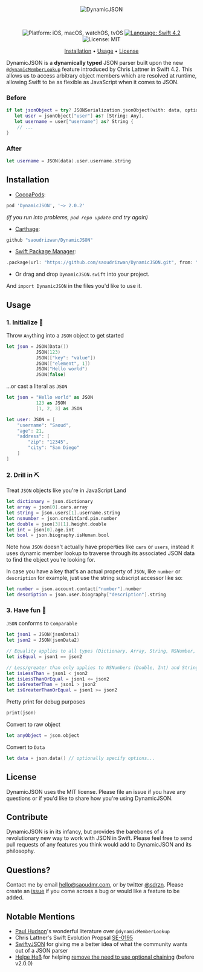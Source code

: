 <p align="center">
    <img src="https://user-images.githubusercontent.com/7799382/50582031-179fe380-0e14-11e9-9f16-bc8b8c69b41b.png" alt="DynamicJSON" />
</p>
<br>
<p align="center">
    <img src="https://user-images.githubusercontent.com/7799382/50578326-80279a00-0ded-11e9-8cfc-5cf45f70bbab.png" alt="Platform: iOS, macOS, watchOS, tvOS" />
    <a href="https://developer.apple.com/swift" target="_blank"><img src="https://user-images.githubusercontent.com/7799382/50578324-80279a00-0ded-11e9-9526-5e548f86e500.png" alt="Language: Swift 4.2" /></a>
    <img src="https://user-images.githubusercontent.com/7799382/50578325-80279a00-0ded-11e9-8a53-2c56bd762880.png" alt="License: MIT" />
</p>

<p align="center">
    <a href="#installation">Installation</a>
  • <a href="#usage">Usage</a>
  • <a href="#license">License</a>
</p>

DynamicJSON is a **dynamically typed** JSON parser built upon the new <a href="https://github.com/apple/swift-evolution/blob/master/proposals/0195-dynamic-member-lookup.md" target="_blank">`@dynamicMemberLookup`</a> feature introduced by Chris Lattner in Swift 4.2. This allows us to access arbitrary object members which are resolved at runtime, allowing Swift to be as flexible as JavaScript when it comes to JSON.

### Before

```swift
if let jsonObject = try? JSONSerialization.jsonObject(with: data, options: []) as? [String: Any],
   let user = jsonObject["user"] as? [String: Any],
   let username = user["username"] as? String {
	// ...
}
```

### After

```swift
let username = JSON(data).user.username.string
```

## Installation

-   <a href="https://guides.cocoapods.org/using/using-cocoapods.html" target="_blank">CocoaPods</a>:

```ruby
pod 'DynamicJSON', '~> 2.0.2'
```
*(if you run into problems, `pod repo update` and try again)*

-   <a href="https://github.com/Carthage/Carthage" target="_blank">Carthage</a>:

```ruby
github "saoudrizwan/DynamicJSON"
```

-   <a href="https://swift.org/package-manager/" target="_blank">Swift Package Manager</a>:

```swift
.package(url: "https://github.com/saoudrizwan/DynamicJSON.git", from: "2.0.0")
```

-   Or drag and drop `DynamicJSON.swift` into your project.

And `import DynamicJSON` in the files you'd like to use it.

## Usage

### 1. Initialize 🐣

Throw `Any`thing into a `JSON` object to get started

```swift
let json = JSON(Data())
           JSON(123)
           JSON(["key": "value"])
           JSON(["element", 1])
           JSON("Hello world")
           JSON(false)
```

...or cast a literal as `JSON`

```swift
let json = "Hello world" as JSON
           123 as JSON
           [1, 2, 3] as JSON

let user: JSON = [
	"username": "Saoud",
	"age": 21,
	"address": [
	    "zip": "12345",
	    "city": "San Diego"
	]
]
```

### 2. Drill in ⛏

Treat `JSON` objects like you're in JavaScript Land

```swift
let dictionary = json.dictionary
let array = json[0].cars.array
let string = json.users[1].username.string
let nsnumber = json.creditCard.pin.number
let double = json[3][1].height.double
let int = json[0].age.int
let bool = json.biography.isHuman.bool
```

Note how `JSON` doesn't actually have properties like `cars` or `users`, instead it uses dynamic member lookup to traverse through its associated JSON data to find the object you're looking for.

In case you have a key that's an actual property of `JSON`, like `number` or `description` for example, just use the string subscript accessor like so:
```swift
let number = json.account.contact["number"].number
let description = json.user.biography["description"].string
```

### 3. Have fun 🤪

`JSON` conforms to `Comparable`

```swift
let json1 = JSON(jsonData1)
let json2 = JSON(jsonData2)

// Equality applies to all types (Dictionary, Array, String, NSNumber, Bool, NSNull)
let isEqual = json1 == json2

// Less/greater than only applies to NSNumbers (Double, Int) and Strings
let isLessThan = json1 < json2
let isLessThanOrEqual = json1 <= json2
let isGreaterThan = json1 > json2
let isGreaterThanOrEqual = json1 >= json2
```

Pretty print for debug purposes

```swift
print(json)
```

Convert to raw object

```swift
let anyObject = json.object
```

Convert to `Data`

```swift
let data = json.data() // optionally specify options...
```

## License

DynamicJSON uses the MIT license. Please file an issue if you have any questions or if you'd like to share how you're using DynamicJSON.

## Contribute

DynamicJSON is in its infancy, but provides the barebones of a revolutionary new way to work with JSON in Swift. Please feel free to send pull requests of any features you think would add to DynamicJSON and its philosophy.

## Questions?

Contact me by email <a href="mailto:hello@saoudmr.com">hello@saoudmr.com</a>, or by twitter <a href="https://twitter.com/sdrzn" target="_blank">@sdrzn</a>. Please create an <a href="https://github.com/saoudrizwan/DynamicJSON/issues">issue</a> if you come across a bug or would like a feature to be added.

## Notable Mentions

* [Paul Hudson](https://www.hackingwithswift.com/)'s wonderful literature over `@dynamicMemberLookup`
* Chris Lattner's Swift Evolution Propsal [SE-0195](https://github.com/apple/swift-evolution/blob/master/proposals/0195-dynamic-member-lookup.md)
* [SwiftyJSON](https://github.com/SwiftyJSON/SwiftyJSON) for giving me a better idea of what the community wants out of a JSON parser
* [Helge Heß](https://github.com/helje5) for helping [remove the need to use optional chaining](https://github.com/saoudrizwan/DynamicJSON/issues/4) (before v2.0.0)
